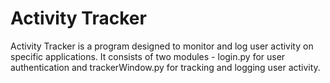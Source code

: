 
# Activity Tracker

Activity Tracker is a program designed to monitor and log user activity on specific applications.
It consists of two modules - login.py for user authentication and trackerWindow.py for tracking and logging user activity. 

